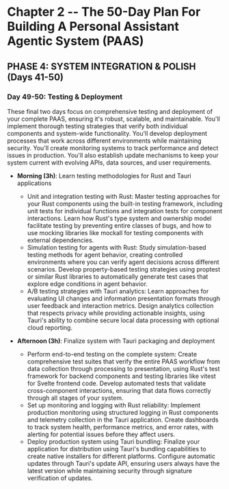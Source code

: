# Chapter 2 -- The 50-Day Plan For Building A Personal Assistant Agentic System (PAAS)

## PHASE 4: SYSTEM INTEGRATION & POLISH (Days 41-50)

### Day 49-50: Testing & Deployment

These final two days focus on comprehensive testing and deployment of your complete PAAS, ensuring it's robust, scalable, and maintainable. You'll implement thorough testing strategies that verify both individual components and system-wide functionality. You'll develop deployment processes that work across different environments while maintaining security. You'll create monitoring systems to track performance and detect issues in production. You'll also establish update mechanisms to keep your system current with evolving APIs, data sources, and user requirements.

- **Morning (3h)**: Learn testing methodologies for Rust and Tauri applications
  - Unit and integration testing with Rust: Master testing approaches for your Rust components using the built-in testing framework, including unit tests for individual functions and integration tests for component interactions. Learn how Rust's type system and ownership model facilitate testing by preventing entire classes of bugs, and how to use mocking libraries like mockall for testing components with external dependencies.
  - Simulation testing for agents with Rust: Study simulation-based testing methods for agent behavior, creating controlled environments where you can verify agent decisions across different scenarios. Develop property-based testing strategies using proptest or similar Rust libraries to automatically generate test cases that explore edge conditions in agent behavior.
  - A/B testing strategies with Tauri analytics: Learn approaches for evaluating UI changes and information presentation formats through user feedback and interaction metrics. Design analytics collection that respects privacy while providing actionable insights, using Tauri's ability to combine secure local data processing with optional cloud reporting.

- **Afternoon (3h)**: Finalize system with Tauri packaging and deployment
  - Perform end-to-end testing on the complete system: Create comprehensive test suites that verify the entire PAAS workflow from data collection through processing to presentation, using Rust's test framework for backend components and testing libraries like vitest for Svelte frontend code. Develop automated tests that validate cross-component interactions, ensuring that data flows correctly through all stages of your system.
  - Set up monitoring and logging with Rust reliability: Implement production monitoring using structured logging in Rust components and telemetry collection in the Tauri application. Create dashboards to track system health, performance metrics, and error rates, with alerting for potential issues before they affect users.
  - Deploy production system using Tauri bundling: Finalize your application for distribution using Tauri's bundling capabilities to create native installers for different platforms. Configure automatic updates through Tauri's update API, ensuring users always have the latest version while maintaining security through signature verification of updates.